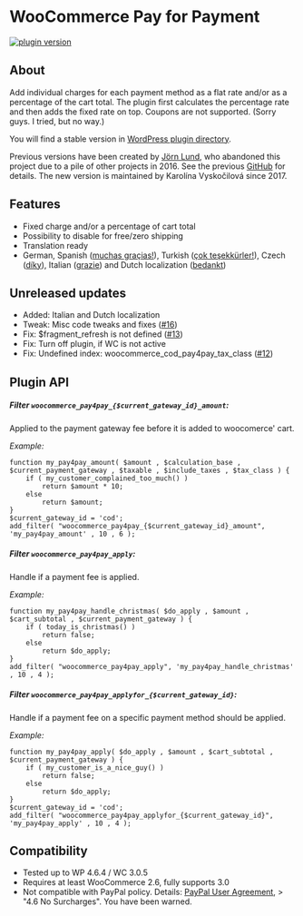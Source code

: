 WooCommerce Pay for Payment
===========================

[![plugin version](https://img.shields.io/wordpress/plugin/v/woocommerce-pay-for-payment.svg)](https://wordpress.org/plugins/woocommerce-pay-for-payment)

About
-----
Add individual charges for each payment method as a flat rate and/or as a percentage of the cart total.
The plugin first calculates the percentage rate and then adds the fixed rate on top.
Coupons are not supported. (Sorry guys. I tried, but no way.)

You will find a stable version in [WordPress plugin directory](http://wordpress.org/plugins/woocommerce-pay-for-payment/).

Previous versions have been created by [Jörn Lund](https://github.com/mcguffin), who abandoned this project due to a pile of other projects in 2016. See the previous [GitHub](https://github.com/mcguffin/woocommerce-payforpayment) for details. The new version is maintained by Karolína Vyskočilová since 2017.

Features
--------
- Fixed charge and/or a percentage of cart total
- Possibility to disable for free/zero shipping
- Translation ready
- German, Spanish ([muchas graçias!](https://github.com/GosserBox)), Turkish ([çok teşekkürler!](https://github.com/TRRF)), Czech ([díky](https://kybernaut.cz)), Italian ([grazie](https://github.com/mrjive)) and Dutch localization ([bedankt](https://github.com/diggy))

Unreleased updates
------------------
- Added: Italian and Dutch localization
- Tweak: Misc code tweaks and fixes ([#16](https://github.com/vyskoczilova/woocommerce-payforpayment/pull/16))
- Fix: $fragment_refresh is not defined ([#13](https://github.com/vyskoczilova/woocommerce-payforpayment/issues/13))
- Fix: Turn off plugin, if WC is not active
- Fix: Undefined index: woocommerce_cod_pay4pay_tax_class ([#12](https://github.com/vyskoczilova/woocommerce-payforpayment/issues/12))

Plugin API
----------
##### Filter `woocommerce_pay4pay_{$current_gateway_id}_amount`: #####
Applied to the payment gateway fee before it is added to woocomerce' cart.

*Example:*

	function my_pay4pay_amount( $amount , $calculation_base , $current_payment_gateway , $taxable , $include_taxes , $tax_class ) {
		if ( my_customer_complained_too_much() )
			return $amount * 10;
		else
			return $amount;
	}
	$current_gateway_id = 'cod';
	add_filter( "woocommerce_pay4pay_{$current_gateway_id}_amount", 'my_pay4pay_amount' , 10 , 6 );


##### Filter `woocommerce_pay4pay_apply`: #####
Handle if a payment fee is applied.

*Example:*

	function my_pay4pay_handle_christmas( $do_apply , $amount , $cart_subtotal , $current_payment_gateway ) {
		if ( today_is_christmas() )
			return false;
		else
			return $do_apply;
	}
	add_filter( "woocommerce_pay4pay_apply", 'my_pay4pay_handle_christmas' , 10 , 4 );



##### Filter `woocommerce_pay4pay_applyfor_{$current_gateway_id}`: #####
Handle if a payment fee on a specific payment method should be applied.

*Example:*

	function my_pay4pay_apply( $do_apply , $amount , $cart_subtotal , $current_payment_gateway ) {
		if ( my_customer_is_a_nice_guy() )
			return false;
		else
			return $do_apply;
	}
	$current_gateway_id = 'cod';
	add_filter( "woocommerce_pay4pay_applyfor_{$current_gateway_id}", 'my_pay4pay_apply' , 10 , 4 );



Compatibility
-------------
- Tested up to WP 4.6.4 / WC 3.0.5
- Requires at least WooCommerce 2.6, fully supports 3.0
- Not compatible with PayPal policy. Details: [PayPal User Agreement](https://www.paypal.com/webapps/mpp/ua/useragreement-full?country.x=US&locale.x=en_US#4), > "4.6 No Surcharges". You have been warned.
